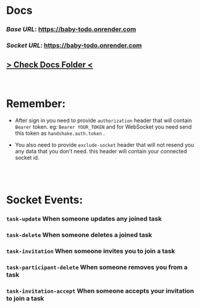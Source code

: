 # Docs

### _Base URL_: https://baby-todo.onrender.com

### _Socket URL_: https://baby-todo.onrender.com

## **[> Check Docs Folder <](https://github.com/BabyDevs/Todo-App.backend/blob/master/docs)**

<br/>

# Remember:

- After sign in you need to provide `authorization` header that will contain `Bearer` token. eg: `Bearer YOUR_TOKEN` and for WebSocket you need send this token as `handshake.auth.token` .

- You also need to provide `exclude-socket` header that will not resend you any data that you don't need. this header will contain your connected socket id.

<br/>
<br/>

# Socket Events:

### `task-update` When someone updates any joined task

### `task-delete` When someone deletes a joined task

### `task-invitation` When someone invites you to join a task

### `task-participant-delete` When someone removes you from a task

### `task-invitation-accept` When someone accepts your invitation to join a task
